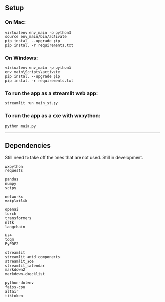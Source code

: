 ## Setup
### On Mac:
```
virtualenv env_main -p python3
source env_main/bin/activate
pip install --upgrade pip
pip install -r requirements.txt
```

### On Windows:
```
virtualenv env_main -p python3
env_main\Scripts\activate
pip install --upgrade pip
pip install -r requirements.txt
```

### To run the app as a streamlit web app:
```
streamlit run main_st.py
```

### To run the app as a exe with wxpython:
```
python main.py 
```

---
## Dependencies
Still need to take off the ones that are not used. Still in development.
```
wxpython 
requests

pandas 
numpy
scipy

networkx
matplotlib

openai
torch
transformers
nltk
langchain

bs4
tdqm
PyPDF2

streamlit
streamlit_antd_components
streamlit_ace
streamlit_calendar
markdown2
markdown-checklist

python-dotenv
faiss-cpu
altair
tiktoken
```

